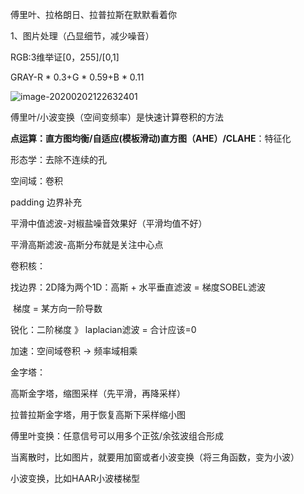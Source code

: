 傅里叶、拉格朗日、拉普拉斯在默默看着你

1、图片处理（凸显细节，减少噪音）

RGB:3维举证[0，255]/[0,1]

GRAY-R * 0.3+G * 0.59+B * 0.11

![image-20200202122632401](C:\Users\sh-g1\AppData\Roaming\Typora\typora-user-images\image-20200202122632401.png)

傅里叶/小波变换（空间变频率）是快速计算卷积的方法

**点运算：直方图均衡/自适应(模板滑动)直方图（AHE）/CLAHE**：特征化

形态学：去除不连续的孔

空间域：卷积

padding 边界补充

平滑中值滤波-对椒盐噪音效果好（平滑均值不好）

平滑高斯滤波-高斯分布就是关注中心点

卷积核：

找边界：2D降为两个1D：高斯 + 水平垂直滤波 = 梯度SOBEL滤波

​	梯度 =  某方向一阶导数

锐化：二阶梯度 》 laplacian滤波 = 合计应该=0

加速：空间域卷积 -> 频率域相乘

金字塔：

高斯金字塔，缩图采样（先平滑，再降采样）

拉普拉斯金字塔，用于恢复高斯下采样缩小图



傅里叶变换：任意信号可以用多个正弦/余弦波组合形成

当离散时，比如图片，就要用加窗或者小波变换（将三角函数，变为小波）

小波变换，比如HAAR小波楼梯型






